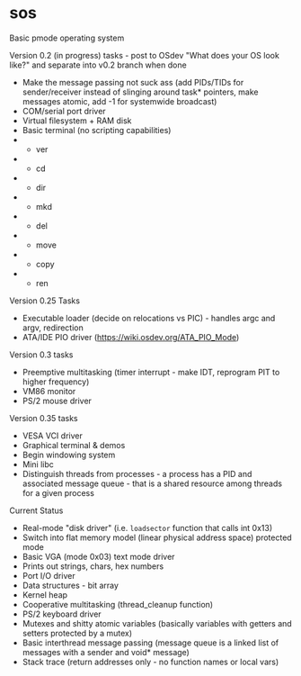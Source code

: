# sos
Basic pmode operating system

Version 0.2 (in progress) tasks - post to OSdev "What does your OS look like?" and separate into v0.2 branch when done
* Make the message passing not suck ass (add PIDs/TIDs for sender/receiver instead of slinging around task* pointers, make messages atomic, add -1 for systemwide broadcast)
* COM/serial port driver
* Virtual filesystem + RAM disk
* Basic terminal (no scripting capabilities)
* * ver
* * cd
* * dir
* * mkd
* * del
* * move
* * copy
* * ren

Version 0.25 Tasks
- Executable loader (decide on relocations vs PIC) - handles argc and argv, redirection
- ATA/IDE PIO driver (https://wiki.osdev.org/ATA_PIO_Mode)

Version 0.3 tasks
* Preemptive multitasking (timer interrupt - make IDT, reprogram PIT to higher frequency)
* VM86 monitor
* PS/2 mouse driver

Version 0.35 tasks
* VESA VCI driver
* Graphical terminal & demos
* Begin windowing system
* Mini libc
* Distinguish threads from processes - a process has a PID and associated message queue - that is a shared resource among threads for a given process

Current Status
* Real-mode "disk driver" (i.e. `loadsector` function that calls int 0x13)
* Switch into flat memory model (linear physical address space) protected mode
* Basic VGA (mode 0x03) text mode driver
* Prints out strings, chars, hex numbers
* Port I/O driver
* Data structures - bit array
* Kernel heap
* Cooperative multitasking (thread_cleanup function)
* PS/2 keyboard driver
* Mutexes and shitty atomic variables (basically variables with getters and setters protected by a mutex)
* Basic interthread message passing (message queue is a linked list of messages with a sender and void* message)
* Stack trace (return addresses only - no function names or local vars)
